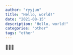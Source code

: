 ```yaml
---
author: "ryyjun"
title: "Hello, world!"
date: "2021-08-15"
description: "Hello, world!"
categories: "other"
tags: "other"
---
```


🙈🙉🙊